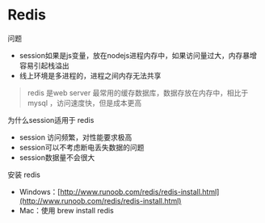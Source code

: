 # Redis
问题
- session如果是js变量，放在nodejs进程内存中，如果访问量过大，内存暴增容易引起栈溢出
- 线上环境是多进程的，进程之间内存无法共享

> redis 是web server 最常用的缓存数据库，数据存放在内存中，相比于 mysql ，访问速度快，但是成本更高

为什么session适用于 redis
- session 访问频繁，对性能要求极高
- session可以不考虑断电丢失数据的问题
- session数据量不会很大

安装 redis
- Windows：[http://www.runoob.com/redis/redis-install.html](http://www.runoob.com/redis/redis-install.html)
- Mac：使用 brew install redis